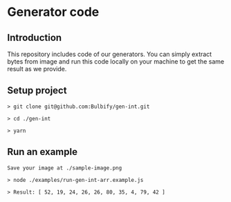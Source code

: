 # Generator code

## Introduction

This repository includes code of our generators. You can simply extract bytes from image and run this code locally on your machine to get the same result as we provide.

## Setup project

`> git clone git@github.com:Bulbify/gen-int.git`

`> cd ./gen-int`

`> yarn`

## Run an example

`Save your image at ./sample-image.png`

`> node ./examples/run-gen-int-arr.example.js`

`> Result: [ 52, 19, 24, 26, 26, 80, 35, 4, 79, 42 ]`
